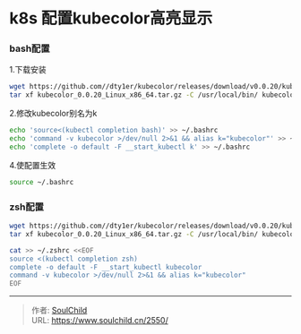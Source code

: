 # k8s 配置kubecolor高亮显示

<!--more-->
### bash配置
1.下载安装
```bash
wget https://github.com//dty1er/kubecolor/releases/download/v0.0.20/kubecolor_0.0.20_Linux_x86_64.tar.gz
tar xf kubecolor_0.0.20_Linux_x86_64.tar.gz -C /usr/local/bin/ kubecolor
```

2.修改kubecolor别名为k
```bash
echo 'source<(kubectl completion bash)' >> ~/.bashrc
echo 'command -v kubecolor >/dev/null 2>&1 && alias k="kubecolor"' >> ~/.bashrc
echo 'complete -o default -F __start_kubectl k' >> ~/.bashrc
```

4.使配置生效
```bash
source ~/.bashrc
```


### zsh配置
```bash
wget https://github.com//dty1er/kubecolor/releases/download/v0.0.20/kubecolor_0.0.20_Linux_x86_64.tar.gz
tar xf kubecolor_0.0.20_Linux_x86_64.tar.gz -C /usr/local/bin/ kubecolor

cat >> ~/.zshrc <<EOF 
source <(kubectl completion zsh)
complete -o default -F __start_kubectl kubecolor
command -v kubecolor >/dev/null 2>&1 && alias k="kubecolor"
EOF
```


---

> 作者: [SoulChild](https://www.soulchild.cn)  
> URL: https://www.soulchild.cn/2550/  

